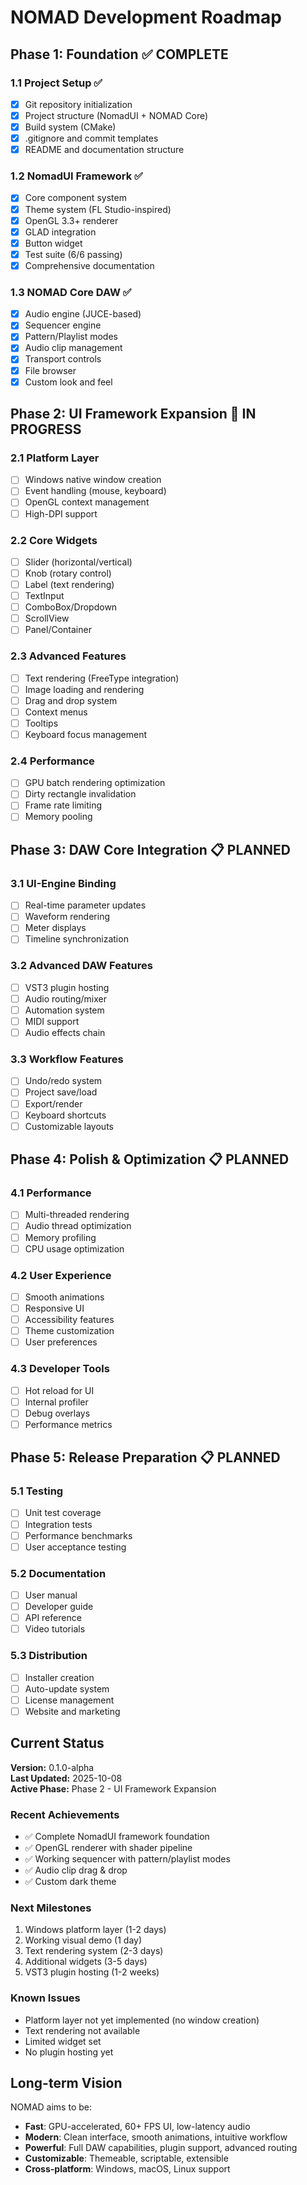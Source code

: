 # NOMAD Development Roadmap

## Phase 1: Foundation ✅ COMPLETE

### 1.1 Project Setup ✅
- [x] Git repository initialization
- [x] Project structure (NomadUI + NOMAD Core)
- [x] Build system (CMake)
- [x] .gitignore and commit templates
- [x] README and documentation structure

### 1.2 NomadUI Framework ✅
- [x] Core component system
- [x] Theme system (FL Studio-inspired)
- [x] OpenGL 3.3+ renderer
- [x] GLAD integration
- [x] Button widget
- [x] Test suite (6/6 passing)
- [x] Comprehensive documentation

### 1.3 NOMAD Core DAW ✅
- [x] Audio engine (JUCE-based)
- [x] Sequencer engine
- [x] Pattern/Playlist modes
- [x] Audio clip management
- [x] Transport controls
- [x] File browser
- [x] Custom look and feel

## Phase 2: UI Framework Expansion 🚧 IN PROGRESS

### 2.1 Platform Layer
- [ ] Windows native window creation
- [ ] Event handling (mouse, keyboard)
- [ ] OpenGL context management
- [ ] High-DPI support

### 2.2 Core Widgets
- [ ] Slider (horizontal/vertical)
- [ ] Knob (rotary control)
- [ ] Label (text rendering)
- [ ] TextInput
- [ ] ComboBox/Dropdown
- [ ] ScrollView
- [ ] Panel/Container

### 2.3 Advanced Features
- [ ] Text rendering (FreeType integration)
- [ ] Image loading and rendering
- [ ] Drag and drop system
- [ ] Context menus
- [ ] Tooltips
- [ ] Keyboard focus management

### 2.4 Performance
- [ ] GPU batch rendering optimization
- [ ] Dirty rectangle invalidation
- [ ] Frame rate limiting
- [ ] Memory pooling

## Phase 3: DAW Core Integration 📋 PLANNED

### 3.1 UI-Engine Binding
- [ ] Real-time parameter updates
- [ ] Waveform rendering
- [ ] Meter displays
- [ ] Timeline synchronization

### 3.2 Advanced DAW Features
- [ ] VST3 plugin hosting
- [ ] Audio routing/mixer
- [ ] Automation system
- [ ] MIDI support
- [ ] Audio effects chain

### 3.3 Workflow Features
- [ ] Undo/redo system
- [ ] Project save/load
- [ ] Export/render
- [ ] Keyboard shortcuts
- [ ] Customizable layouts

## Phase 4: Polish & Optimization 📋 PLANNED

### 4.1 Performance
- [ ] Multi-threaded rendering
- [ ] Audio thread optimization
- [ ] Memory profiling
- [ ] CPU usage optimization

### 4.2 User Experience
- [ ] Smooth animations
- [ ] Responsive UI
- [ ] Accessibility features
- [ ] Theme customization
- [ ] User preferences

### 4.3 Developer Tools
- [ ] Hot reload for UI
- [ ] Internal profiler
- [ ] Debug overlays
- [ ] Performance metrics

## Phase 5: Release Preparation 📋 PLANNED

### 5.1 Testing
- [ ] Unit test coverage
- [ ] Integration tests
- [ ] Performance benchmarks
- [ ] User acceptance testing

### 5.2 Documentation
- [ ] User manual
- [ ] Developer guide
- [ ] API reference
- [ ] Video tutorials

### 5.3 Distribution
- [ ] Installer creation
- [ ] Auto-update system
- [ ] License management
- [ ] Website and marketing

## Current Status

**Version:** 0.1.0-alpha  
**Last Updated:** 2025-10-08  
**Active Phase:** Phase 2 - UI Framework Expansion

### Recent Achievements
- ✅ Complete NomadUI framework foundation
- ✅ OpenGL renderer with shader pipeline
- ✅ Working sequencer with pattern/playlist modes
- ✅ Audio clip drag & drop
- ✅ Custom dark theme

### Next Milestones
1. Windows platform layer (1-2 days)
2. Working visual demo (1 day)
3. Text rendering system (2-3 days)
4. Additional widgets (3-5 days)
5. VST3 plugin hosting (1-2 weeks)

### Known Issues
- Platform layer not yet implemented (no window creation)
- Text rendering not available
- Limited widget set
- No plugin hosting yet

## Long-term Vision

NOMAD aims to be:
- **Fast**: GPU-accelerated, 60+ FPS UI, low-latency audio
- **Modern**: Clean interface, smooth animations, intuitive workflow
- **Powerful**: Full DAW capabilities, plugin support, advanced routing
- **Customizable**: Themeable, scriptable, extensible
- **Cross-platform**: Windows, macOS, Linux support
